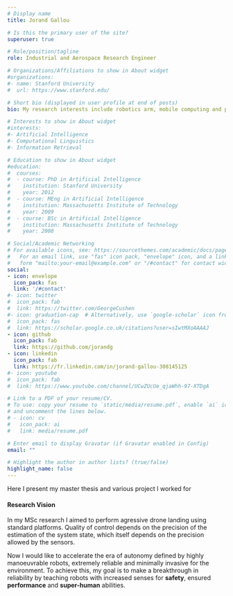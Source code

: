 ```yaml
---
# Display name
title: Jorand Gallou

# Is this the primary user of the site?
superuser: true

# Role/position/tagline
role: Industrial and Aerospace Research Engineer

# Organizations/Affiliations to show in About widget
#organizations:
#- name: Stanford University
#  url: https://www.stanford.edu/

# Short bio (displayed in user profile at end of posts)
bio: My research interests include robotics arm, mobile computing and programmable matter.

# Interests to show in About widget
#interests:
#- Artificial Intelligence
#- Computational Linguistics
#- Information Retrieval

# Education to show in About widget
#education:
#  courses:
#  - course: PhD in Artificial Intelligence
#    institution: Stanford University
#    year: 2012
#  - course: MEng in Artificial Intelligence
#    institution: Massachusetts Institute of Technology
#    year: 2009
#  - course: BSc in Artificial Intelligence
#    institution: Massachusetts Institute of Technology
#    year: 2008

# Social/Academic Networking
# For available icons, see: https://sourcethemes.com/academic/docs/page-builder/#icons
#   For an email link, use "fas" icon pack, "envelope" icon, and a link in the
#   form "mailto:your-email@example.com" or "/#contact" for contact widget.
social:
- icon: envelope
  icon_pack: fas
  link: '/#contact'
#- icon: twitter
#  icon_pack: fab
#  link: https://twitter.com/GeorgeCushen
#- icon: graduation-cap  # Alternatively, use `google-scholar` icon from `ai` icon pack
#  icon_pack: fas
#  link: https://scholar.google.co.uk/citations?user=sIwtMXoAAAAJ
- icon: github
  icon_pack: fab
  link: https://github.com/jorandg
- icon: linkedin
  icon_pack: fab
  link: https://fr.linkedin.com/in/jorand-gallou-308145125
#- icon: youtube
#  icon_pack: fab
#  link: https://www.youtube.com/channel/UCwZUcUe_qjaWhh-97-XTDgA

# Link to a PDF of your resume/CV.
# To use: copy your resume to `static/media/resume.pdf`, enable `ai` icons in `params.toml`, 
# and uncomment the lines below.
# - icon: cv
#   icon_pack: ai
#   link: media/resume.pdf

# Enter email to display Gravatar (if Gravatar enabled in Config)
email: ""

# Highlight the author in author lists? (true/false)
highlight_name: false
---
```


Here I present my master thesis and various project I worked for
#### Research Vision

In my MSc research I aimed to perform agressive drone landing using standard platforms. Quality of control depends on  the precision of the estimation of the system state, which itself depends on the precision allowed by the sensors.

Now I would like to accelerate the era of autonomy defined by highly manoeuvrable robots, extremely reliable and minimally invasive for the environment. To achieve this, my goal is to make a breakthrough in reliability by teaching robots with increased senses for **safety**, ensured **performance** and **super-human** abilities.


<!--{{< icon name="download" pack="fas" >}} Download my {{< staticref "media/demo_resume.pdf" "newtab" >}}resumé{{< /staticref >}}.-->
